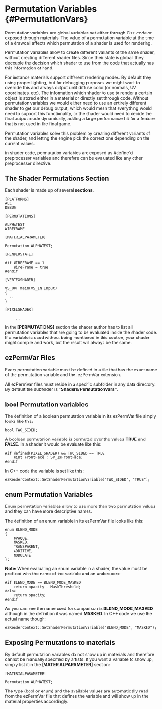 Permutation Variables {#PermutationVars}
============

Permutation variables are global variables set either through C++ code or exposed through materials. The value of a permutation variable at the time of a drawcall affects which permutation of a shader is used for rendering.

Permutation variables allow to create different variants of the same shader, without creating different shader files. Since their state is global, they decouple the decision which shader to use from the code that actually has this information at hand.

For instance materials support different rendering modes. By default they using proper lighting, but for debugging purposes we might want to override this and always output unlit diffuse color (or normals, UV coordinates, etc). The information which shader to use to render a certain object is stored either in a material or directly set through code. Without permutation variables we would either need to use an entirely different shader to get our debug output, which would mean that everything would need to support this functionality, or the shader would need to decide the final output mode dynamically, adding a large performance hit for a feature that is not used in the final game.

Permutation variables solve this problem by creating different variants of the shader, and letting the engine pick the correct one depending on the current values.

In shader code, permutation variables are exposed as #define'd preprocessor variables and therefore can be evaluated like any other preprocessor directive.


The Shader Permutations Section
-------------------------------

Each shader is made up of several **sections**.

```{.c}
[PLATFORMS]
ALL
DEBUG

[PERMUTATIONS]

ALPHATEST
WIREFRAME

[MATERIALPARAMETER]

Permutation ALPHATEST;

[RENDERSTATE]

#if WIREFRAME == 1
    WireFrame = true
#endif

[VERTEXSHADER]

VS_OUT main(VS_IN Input)
{
  ...
}

[PIXELSHADER]

    ...
```

In the **[PERMUTATIONS]** section the shader author has to list all permutation variables that are going to be evaluated inside the shader code. If a variable is used without being mentioned in this section, your shader might compile and work, but the result will always be the same.


ezPermVar Files
-------------

Every permutation variable must be defined in a file that has the exact name of the permutation variable and the .ezPermVar extension.

All ezPermVar files must reside in a specific subfolder in any data directory. By default the subfolder is **"Shaders/PermutationVars"**.


bool Permutation variables
--------------------------

The definition of a boolean permutation variable in its ezPermVar file simply looks like this:

```
bool TWO_SIDED;
```

A boolean permutation variable is permuted over the values **TRUE** and **FALSE**. In a shader it would be evaluate like this:

```
#if defined(PIXEL_SHADER) && TWO_SIDED == TRUE
    uint FrontFace : SV_IsFrontFace;
#endif
```

In C++ code the variable is set like this:

```
ezRenderContext::SetShaderPermutationVariable("TWO_SIDED", "TRUE");
```

enum Permutation Variables
--------------------------

Enum permutation variables allow to use more than two permutation values and they can have more descriptive names.

The definition of an enum variable in its ezPermVar file looks like this:

```
enum BLEND_MODE
{
    OPAQUE,
    MASKED,
    TRANSPARENT,
    ADDITIVE,
    MODULATE
};
```

**Note:** When evaluating an enum variable in a shader, the value must be prefixed with the name of the variable and an underscore:

```
#if BLEND_MODE == BLEND_MODE_MASKED
    return opacity - MaskThreshold;
#else
    return opacity;
#endif
```

As you can see the name used for comparison is **BLEND_MODE_MASKED** although in the definition it was named **MASKED**. In C++ code we use the actual name though:

```
ezRenderContext::SetShaderPermutationVariable("BLEND_MODE", "MASKED");
```


Exposing Permutations to materials
----------------------------------

By default permutation variables do not show up in materials and therefore cannot be manually specified by artists. If you want a variable to show up, simply list it in the **[MATERIALPARAMETER]** section:

```
[MATERIALPARAMETER]

Permutation ALPHATEST;

```

The type (bool or enum) and the available values are automatically read from the ezPermVar file that defines the variable and will show up in the material properties accordingly.